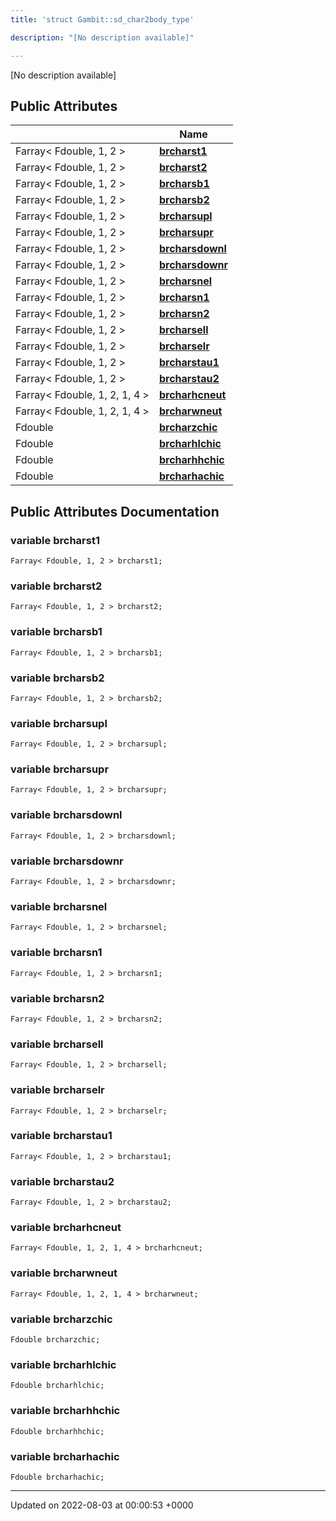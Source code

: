 ```yaml
---
title: 'struct Gambit::sd_char2body_type'

description: "[No description available]"

---
```









[No description available]

## Public Attributes

|                | Name           |
| -------------- | -------------- |
| Farray< Fdouble, 1, 2 > | **[brcharst1](/documentation/code/gambit_sphinx/classes/structgambit_1_1sd__char2body__type/#variable-brcharst1)**  |
| Farray< Fdouble, 1, 2 > | **[brcharst2](/documentation/code/gambit_sphinx/classes/structgambit_1_1sd__char2body__type/#variable-brcharst2)**  |
| Farray< Fdouble, 1, 2 > | **[brcharsb1](/documentation/code/gambit_sphinx/classes/structgambit_1_1sd__char2body__type/#variable-brcharsb1)**  |
| Farray< Fdouble, 1, 2 > | **[brcharsb2](/documentation/code/gambit_sphinx/classes/structgambit_1_1sd__char2body__type/#variable-brcharsb2)**  |
| Farray< Fdouble, 1, 2 > | **[brcharsupl](/documentation/code/gambit_sphinx/classes/structgambit_1_1sd__char2body__type/#variable-brcharsupl)**  |
| Farray< Fdouble, 1, 2 > | **[brcharsupr](/documentation/code/gambit_sphinx/classes/structgambit_1_1sd__char2body__type/#variable-brcharsupr)**  |
| Farray< Fdouble, 1, 2 > | **[brcharsdownl](/documentation/code/gambit_sphinx/classes/structgambit_1_1sd__char2body__type/#variable-brcharsdownl)**  |
| Farray< Fdouble, 1, 2 > | **[brcharsdownr](/documentation/code/gambit_sphinx/classes/structgambit_1_1sd__char2body__type/#variable-brcharsdownr)**  |
| Farray< Fdouble, 1, 2 > | **[brcharsnel](/documentation/code/gambit_sphinx/classes/structgambit_1_1sd__char2body__type/#variable-brcharsnel)**  |
| Farray< Fdouble, 1, 2 > | **[brcharsn1](/documentation/code/gambit_sphinx/classes/structgambit_1_1sd__char2body__type/#variable-brcharsn1)**  |
| Farray< Fdouble, 1, 2 > | **[brcharsn2](/documentation/code/gambit_sphinx/classes/structgambit_1_1sd__char2body__type/#variable-brcharsn2)**  |
| Farray< Fdouble, 1, 2 > | **[brcharsell](/documentation/code/gambit_sphinx/classes/structgambit_1_1sd__char2body__type/#variable-brcharsell)**  |
| Farray< Fdouble, 1, 2 > | **[brcharselr](/documentation/code/gambit_sphinx/classes/structgambit_1_1sd__char2body__type/#variable-brcharselr)**  |
| Farray< Fdouble, 1, 2 > | **[brcharstau1](/documentation/code/gambit_sphinx/classes/structgambit_1_1sd__char2body__type/#variable-brcharstau1)**  |
| Farray< Fdouble, 1, 2 > | **[brcharstau2](/documentation/code/gambit_sphinx/classes/structgambit_1_1sd__char2body__type/#variable-brcharstau2)**  |
| Farray< Fdouble, 1, 2, 1, 4 > | **[brcharhcneut](/documentation/code/gambit_sphinx/classes/structgambit_1_1sd__char2body__type/#variable-brcharhcneut)**  |
| Farray< Fdouble, 1, 2, 1, 4 > | **[brcharwneut](/documentation/code/gambit_sphinx/classes/structgambit_1_1sd__char2body__type/#variable-brcharwneut)**  |
| Fdouble | **[brcharzchic](/documentation/code/gambit_sphinx/classes/structgambit_1_1sd__char2body__type/#variable-brcharzchic)**  |
| Fdouble | **[brcharhlchic](/documentation/code/gambit_sphinx/classes/structgambit_1_1sd__char2body__type/#variable-brcharhlchic)**  |
| Fdouble | **[brcharhhchic](/documentation/code/gambit_sphinx/classes/structgambit_1_1sd__char2body__type/#variable-brcharhhchic)**  |
| Fdouble | **[brcharhachic](/documentation/code/gambit_sphinx/classes/structgambit_1_1sd__char2body__type/#variable-brcharhachic)**  |

## Public Attributes Documentation

### variable brcharst1

```
Farray< Fdouble, 1, 2 > brcharst1;
```


### variable brcharst2

```
Farray< Fdouble, 1, 2 > brcharst2;
```


### variable brcharsb1

```
Farray< Fdouble, 1, 2 > brcharsb1;
```


### variable brcharsb2

```
Farray< Fdouble, 1, 2 > brcharsb2;
```


### variable brcharsupl

```
Farray< Fdouble, 1, 2 > brcharsupl;
```


### variable brcharsupr

```
Farray< Fdouble, 1, 2 > brcharsupr;
```


### variable brcharsdownl

```
Farray< Fdouble, 1, 2 > brcharsdownl;
```


### variable brcharsdownr

```
Farray< Fdouble, 1, 2 > brcharsdownr;
```


### variable brcharsnel

```
Farray< Fdouble, 1, 2 > brcharsnel;
```


### variable brcharsn1

```
Farray< Fdouble, 1, 2 > brcharsn1;
```


### variable brcharsn2

```
Farray< Fdouble, 1, 2 > brcharsn2;
```


### variable brcharsell

```
Farray< Fdouble, 1, 2 > brcharsell;
```


### variable brcharselr

```
Farray< Fdouble, 1, 2 > brcharselr;
```


### variable brcharstau1

```
Farray< Fdouble, 1, 2 > brcharstau1;
```


### variable brcharstau2

```
Farray< Fdouble, 1, 2 > brcharstau2;
```


### variable brcharhcneut

```
Farray< Fdouble, 1, 2, 1, 4 > brcharhcneut;
```


### variable brcharwneut

```
Farray< Fdouble, 1, 2, 1, 4 > brcharwneut;
```


### variable brcharzchic

```
Fdouble brcharzchic;
```


### variable brcharhlchic

```
Fdouble brcharhlchic;
```


### variable brcharhhchic

```
Fdouble brcharhhchic;
```


### variable brcharhachic

```
Fdouble brcharhachic;
```


-------------------------------

Updated on 2022-08-03 at 00:00:53 +0000